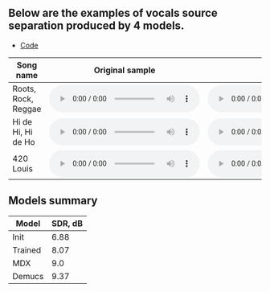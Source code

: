 <!-- ## Listen to vocal extraction -->
## Below are the examples of vocals source separation produced by 4 models.


 - [Code](https://github.com/taras-svystun/Band-Split-RNN)
 <!-- - [Demo](https://huggingface.co/spaces/PolyAI/pheme) -->
 <!-- - [Paper](https://arxiv.org/pdf/2401.02839.pdf) -->




| Song name           | Original sample                                                                                       | Init model                                                                                       | My trained model                                                                               | ht-demucs                                                                                        | mdx                                                                                               |
|---------------------|-------------------------------------------------------------------------------------------------------|--------------------------------------------------------------------------------------------------|-------------------------------------------------------------------------------------------------|--------------------------------------------------------------------------------------------------|--------------------------------------------------------------------------------------------------|
| Roots, Rock, Reggae | <audio src="s/sample_Roots_Rock_Reggae_15_sec.wav" type="audio/wav" controls preload></audio>        | <audio src="s/Amantur_model_vocals_Roots_Rock_Reggae.wav" type="audio/wav" controls preload></audio> | <audio src="s/my_model_vocals_Roots_Rock_Reggae.wav" type="audio/wav" controls preload></audio> | <audio src="s/demucs_model_vocals_Roots_Rock_Reggae.mp3" type="audio/wav" controls preload></audio> | <audio src="s/mdx_model_vocals_Roots_Rock_Reggae.mp3" type="audio/wav" controls preload></audio> |
| Hi de Hi, Hi de Ho  | <audio src="s/sample_Kool_and_the_gang_28_sec.wav" type="audio/wav" controls preload></audio>         | <audio src="s/Amantur_model_vocals_Kool_and_the_gang.wav" type="audio/wav" controls preload></audio>  | <audio src="s/my_model_vocals_Kool_and_the_gang.wav" type="audio/wav" controls preload></audio> | <audio src="s/demucs_model_vocals_Kool_and_the_gang.mp3" type="audio/wav" controls preload></audio>  | <audio src="s/mdx_model_vocals_Kool_and_the_gang.mp3" type="audio/wav" controls preload></audio> |
| 420 Louis            | <audio src="s/sample_420_Louis_14_sec.wav" type="audio/wav" controls preload></audio>                 | <audio src="s/Amantur_model_vocals_420_Louis.wav" type="audio/wav" controls preload></audio>           | <audio src="s/my_model_vocals_420_Louis.wav" type="audio/wav" controls preload></audio>         | <audio src="s/demucs_model_vocals_420_Louis.mp3" type="audio/wav" controls preload></audio>           | <audio src="s/mdx_model_vocals_420_Louis.mp3" type="audio/wav" controls preload></audio>         |


## Models summary

| Model              | SDR, dB  |
| ------------------ | ------- |
| Init               | 6.88    |
| Trained            | 8.07    |
| MDX                | 9.0     |
| Demucs             | 9.37    |

